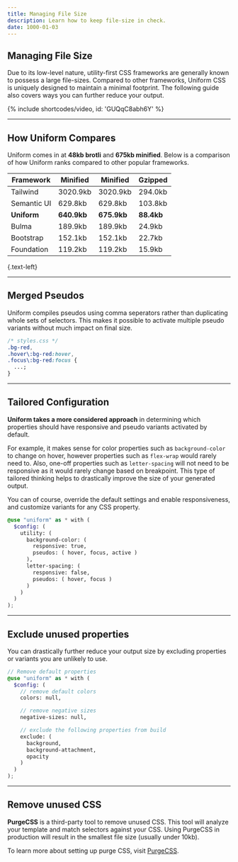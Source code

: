 ```yaml
---
title: Managing File Size
description: Learn how to keep file-size in check.
date: 1000-01-03
---
```


## Managing File Size

Due to its low-level nature, utility-first CSS frameworks are generally known to possess a large file-sizes. Compared to other frameworks, Uniform CSS is uniquely designed to maintain a minimal footprint. The following guide also covers ways you can further reduce your output.

{% include shortcodes/video, id: 'GUQqC8abh6Y' %}

---

## How Uniform Compares

Uniform comes in at **48kb brotli** and **675kb minified**. Below is a comparison of how Uniform ranks compared to other popular frameworks.

| Framework   | Minified | Minified    | Gzipped    |
| ----------- | ------------- | ----------- | ---------- |
| Tailwind    | 3020.9kb      | 3020.9kb    | 294.0kb    |
| Semantic UI | 629.8kb       | 629.8kb     | 103.8kb    |
| **Uniform** | **640.9kb**   | **675.9kb** | **88.4kb** |
| Bulma       | 189.9kb       | 189.9kb     | 24.9kb     |
| Bootstrap   | 152.1kb       | 152.1kb     | 22.7kb     |
| Foundation  | 119.2kb       | 119.2kb     | 15.9kb     |

{.text-left}

---

## Merged Pseudos

Uniform compiles pseudos using comma seperators rather than duplicating whole sets of selectors. This makes it possible to activate multiple pseudo variants without much impact on final size.

```css
/* styles.css */
.bg-red,
.hover\:bg-red:hover,
.focus\:bg-red:focus {
  ...;
}
```

---

## Tailored Configuration

**Uniform takes a more considered approach** in determining which properties should have responsive and pseudo variants activated by default. 

For example, it makes sense for color properties such as `background-color` to change on hover, however properties such as `flex-wrap` would rarely need to. Also, one-off properties such as `letter-spacing` will not need to be responsive as it would rarely change based on breakpoint. This type of tailored thinking helps to drastically improve the size of your generated output.

You can of course, override the default settings and enable responsiveness, and customize variants for any CSS property.

```scss
@use "uniform" as * with (
  $config: (
    utility: (
      background-color: (
        responsive: true,
        pseudos: ( hover, focus, active )
      ),
      letter-spacing: (
        responsive: false,
        pseudos: ( hover, focus )
      )
    )
  )
);
```

---

## Exclude unused properties

You can drastically further reduce your output size by excluding properties or variants you are unlikely to use.

```scss
// Remove default properties
@use "uniform" as * with (
  $config: (
    // remove default colors
    colors: null,

    // remove negative sizes
    negative-sizes: null,

    // exclude the following properties from build
    exclude: (
      background,
      background-attachment,
      opacity
    )
  )
);
```

---

## Remove unused CSS

**PurgeCSS** is a third-party tool to remove unused CSS. This tool will analyze your template and match selectors against your CSS. Using PurgeCSS in production will result in the smallest file size (usually under 10kb).

To learn more about setting up purge CSS, visit [PurgeCSS]("https://purgecss.com/").
